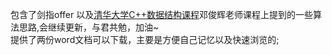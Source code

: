 包含了剑指offer 以及[清华大学C++数据结构课程](https://www.bilibili.com/video/BV1db411L71m?from=search&seid=8130574363423690060)邓俊辉老师课程上提到的一些算法思路,会继续更新，与君共勉，加油~  
提供了两份word文档可以下载，主要是方便自己记忆以及快速浏览的;
